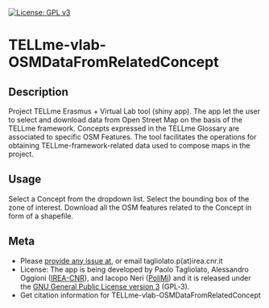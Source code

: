 [![License: GPL v3](https://img.shields.io/badge/License-GPL%20v3-blue.svg)](http://www.gnu.org/licenses/gpl-3.0)

TELLme-vlab-OSMDataFromRelatedConcept
=================

## Description
Project TELLme Erasmus + Virtual Lab tool (shiny app). 
The app let the user to select and download data from Open Street Map on the basis of the TELLme framework.
Concepts expressed in the TELLme Glossary are associated to specific OSM Features. 
The tool facilitates the operations for obtaining TELLme-framework-related data used to compose maps in the project. 

## Usage
Select a Concept from the dropdown list. 
Select the bounding box of the zone of interest. 
Download all the OSM features related to the Concept in form of a shapefile.

## Meta
* Please [provide any issue at](https://github.com/ptagliolato/TELLme-vlab-OSMDataFromRelatedConcept/edit/master/README.md), or email tagliolato.p(at)irea.cnr.it
* License: The app is being developed by Paolo Tagliolato, Alessandro Oggioni ([IREA-CNR](http://www.irea.cnr.it)), and Iacopo Neri ([PoliMi](https://www.polimi.it/)) and it is released under the [GNU General Public License version 3](https://www.gnu.org/licenses/gpl-3.0.html) (GPL‑3).
* Get citation information for TELLme-vlab-OSMDataFromRelatedConcept
``` bibtex
```
